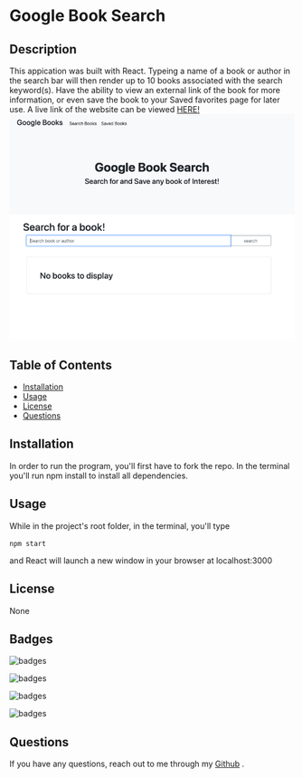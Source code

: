 # Google Book Search

## Description

This appication was built with React. Typeing a name of a book or author in the search bar will then render up to 10 books associated with the search keyword(s). Have the ability to view an external link of the book for more information, or even save the book to your Saved favorites page for later use. A live link of the website can be viewed [HERE!](https://levisbooksearch.herokuapp.com/search)
![GoogleSearch](./client/public/googleSearch.png)

## Table of Contents

- [Installation](#Installation)
- [Usage](#Usage)
- [License](#License)
- [Questions](#Questions)

## Installation

In order to run the program, you'll first have to fork the repo. In the terminal you'll run npm install to install all dependencies.

## Usage

While in the project's root folder, in the terminal, you'll type

    npm start

and React will launch a new window in your browser at localhost:3000

## License

None

## Badges

![badges](https://img.shields.io/badge/Language-JavaScript-red)

![badges](https://img.shields.io/badge/Language-JSX-green)

![badges](https://img.shields.io/badge/Framework-React-blue)

![badges](https://img.shields.io/badge/Database-MongoDB-darkgreen)

## Questions

If you have any questions, reach out to me through my [Github](www.github.com/levickane) .
